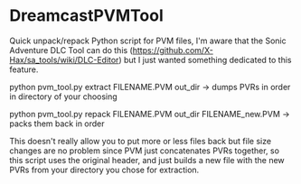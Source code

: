 # DreamcastPVMTool

Quick unpack/repack Python script for PVM files, I'm aware that the Sonic Adventure DLC Tool can do this (https://github.com/X-Hax/sa_tools/wiki/DLC-Editor) but I just wanted something dedicated to this feature. 

python pvm_tool.py extract FILENAME.PVM out_dir -> dumps PVRs in order in directory of your choosing

python pvm_tool.py repack FILENAME.PVM out_dir FILENAME_new.PVM -> packs them back in order

This doesn't really allow you to put more or less files back but file size changes are no problem since PVM just concatenates PVRs together, so this script uses the original header, and just builds a new file with the new PVRs from your directory you chose for extraction. 
